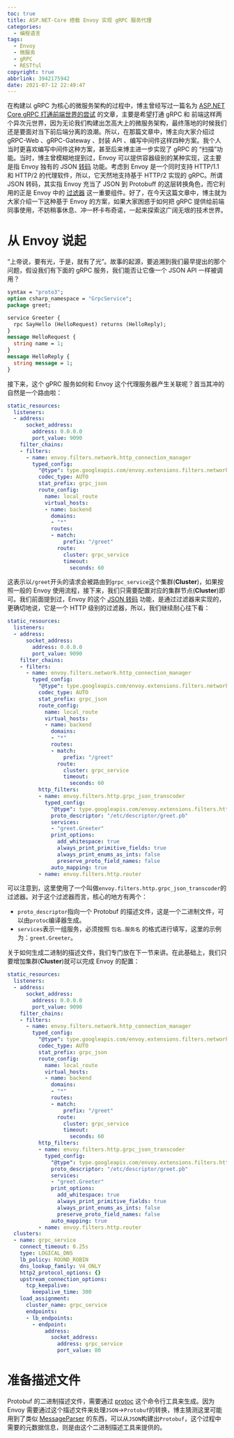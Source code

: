 ```yaml
---
toc: true
title: ASP.NET-Core 搭载 Envoy 实现 gRPC 服务代理
categories:
  - 编程语言
tags:
  - Envoy
  - 微服务
  - gRPC
  - RESTful
copyright: true
abbrlink: 3942175942
date: 2021-07-12 22:49:47
---
```

在构建以 gRPC 为核心的微服务架构的过程中，博主曾经写过一篇名为 [ASP.NET Core gRPC 打通前端世界的尝试](https://blog.yuanpei.me/posts/2167892202/) 的文章，主要是希望打通 gRPC 和 前端这样两个异次元世界，因为无论我们构建出怎高大上的微服务架构，最终落地的时候我们还是要面对当下前后端分离的浪潮。所以，在那篇文章中，博主向大家介绍过 gRPC-Web 、gRPC-Gateway 、封装 API 、编写中间件这样四种方案。我个人当时更喜欢编写中间件这种方案，甚至后来博主进一步实现了 gRPC 的 “扫描”功能。当时，博主曾模糊地提到过，Envoy 可以提供容器级别的某种实现，这主要是指 Envoy 独有的 JSON [转码](https://www.envoyproxy.io/docs/envoy/latest/configuration/http/http_filters/grpc_json_transcoder_filter) 功能。考虑到 Envoy 是一个同时支持 HTTP/1.1 和 HTTP/2 的代理软件，所以，它天然地支持基于 HTTP/2 实现的 gRPC。所谓 JSON 转码，其实指 Envoy 充当了 JSON 到 Protobuff 的这层转换角色，而它利用的正是 Envoy 中的 [过滤器](https://www.envoyproxy.io/docs/envoy/latest/configuration/http/http_filters/grpc_json_transcoder_filter) 这一重要组件。好了，在今天这篇文章中，博主就为大家介绍一下这种基于 Envoy 的方案，如果大家困惑于如何把 gRPC 提供给前端同事使用，不妨稍事休息、冲一杯卡布奇诺，一起来探索这广阔无垠的技术世界。

# 从 Envoy 说起

“上帝说，要有光，于是，就有了光”。故事的起源，要追溯到我们最早提出的那个问题，假设我们有下面的 gRPC 服务，我们能否让它像一个 JSON API 一样被调用？

```protobuf
syntax = "proto3";
option csharp_namespace = "GrpcService";
package greet;

service Greeter {
  rpc SayHello (HelloRequest) returns (HelloReply);
}
message HelloRequest {
  string name = 1;
}
message HelloReply {
  string message = 1;
}
```

接下来，这个 gPRC 服务如何和 Envoy 这个代理服务器产生关联呢？首当其冲的自然是一个路由啦：

```yaml
static_resources:
  listeners:
  - address:
      socket_address:
        address: 0.0.0.0
        port_value: 9090
    filter_chains:
    - filters:
      - name: envoy.filters.network.http_connection_manager
        typed_config:
          "@type": type.googleapis.com/envoy.extensions.filters.network.http_connection_manager.v3.HttpConnectionManager
          codec_type: AUTO
          stat_prefix: grpc_json
          route_config:
            name: local_route
            virtual_hosts:
            - name: backend
              domains:
              - "*"
              routes:
              - match:
                  prefix: "/greet"
                route:
                  cluster: grpc_service
                  timeout: 
                    seconds: 60
```
这表示以`/greet`开头的请求会被路由到`grpc_service`这个集群(**Cluster**)，如果按照一般的 Envoy 使用流程，接下来，我们只需要配置对应的集群节点(**Cluster**)即可。我们前面提到过，Envoy 的这个 [JSON 转码](https://www.envoyproxy.io/docs/envoy/latest/configuration/http/http_filters/grpc_json_transcoder_filter) 功能，是通过过滤器来实现的，更确切地说，它是一个 HTTP 级别的过滤器，所以，我们继续耐心往下看：

```yaml
static_resources:
  listeners:
  - address:
      socket_address:
        address: 0.0.0.0
        port_value: 9090
    filter_chains:
    - filters:
      - name: envoy.filters.network.http_connection_manager
        typed_config:
          "@type": type.googleapis.com/envoy.extensions.filters.network.http_connection_manager.v3.HttpConnectionManager
          codec_type: AUTO
          stat_prefix: grpc_json
          route_config:
            name: local_route
            virtual_hosts:
            - name: backend
              domains:
              - "*"
              routes:
              - match:
                  prefix: "/greet"
                route:
                  cluster: grpc_service
                  timeout: 
                    seconds: 60
          http_filters:
          - name: envoy.filters.http.grpc_json_transcoder
            typed_config:
              "@type": type.googleapis.com/envoy.extensions.filters.http.grpc_json_transcoder.v3.GrpcJsonTranscoder
              proto_descriptor: "/etc/descriptor/greet.pb"
              services:
              - "greet.Greeter"
              print_options:
                add_whitespace: true
                always_print_primitive_fields: true
                always_print_enums_as_ints: false
                preserve_proto_field_names: false
              auto_mapping: true
          - name: envoy.filters.http.router
```
可以注意到，这里使用了一个叫做`envoy.filters.http.grpc_json_transcoder`的过滤器。对于这个过滤器而言，核心的地方有两个：

* `proto_descriptor`指向一个 Protobuf 的描述文件，这是一个二进制文件，可以由`protoc`编译器生成。
* `services`表示一组服务，必须按照 `包名.服务名` 的格式进行填写，这里的示例为：`greet.Greeter`。

关于如何生成二进制的描述文件，我们专门放在下一节来讲。在此基础上，我们只要增加集群(**Cluster**)就可以完成 Envoy 的配置：

```yaml
static_resources:
  listeners:
  - address:
      socket_address:
        address: 0.0.0.0
        port_value: 9090
    filter_chains:
    - filters:
      - name: envoy.filters.network.http_connection_manager
        typed_config:
          "@type": type.googleapis.com/envoy.extensions.filters.network.http_connection_manager.v3.HttpConnectionManager
          codec_type: AUTO
          stat_prefix: grpc_json
          route_config:
            name: local_route
            virtual_hosts:
            - name: backend
              domains:
              - "*"
              routes:
              - match:
                  prefix: "/greet"
                route:
                  cluster: grpc_service
                  timeout: 
                    seconds: 60
          http_filters:
          - name: envoy.filters.http.grpc_json_transcoder
            typed_config:
              "@type": type.googleapis.com/envoy.extensions.filters.http.grpc_json_transcoder.v3.GrpcJsonTranscoder
              proto_descriptor: "/etc/descriptor/greet.pb"
              services:
              - "greet.Greeter"
              print_options:
                add_whitespace: true
                always_print_primitive_fields: true
                always_print_enums_as_ints: false
                preserve_proto_field_names: false
              auto_mapping: true
          - name: envoy.filters.http.router
  clusters:
  - name: grpc_service
    connect_timeout: 0.25s
    type: LOGICAL_DNS
    lb_policy: ROUND_ROBIN
    dns_lookup_family: V4_ONLY
    http2_protocol_options: {}
    upstream_connection_options:
      tcp_keepalive:
        keepalive_time: 300
    load_assignment:
      cluster_name: grpc_service
      endpoints:
      - lb_endpoints:
        - endpoint:
            address:
              socket_address:
                address: grpc_service
                port_value: 80
```

# 准备描述文件

Protobuf 的二进制描述文件，需要通过 [protoc](https://github.com/protocolbuffers/protobuf/releases) 这个命令行工具来生成。因为 Envoy 需要通过这个描述文件来处理`JSON`->`Protobuf`的转换，博主猜测这里可能用到了类似 [MessageParser](https://developers.google.cn/protocol-buffers/docs/reference/csharp/class/google/protobuf/message-parser?hl=zh-cn) 的东西，可以从`JSON`构建出`Protobuf`，这个过程中需要的元数据信息，则是由这个二进制描述工具来提供的。
# 
